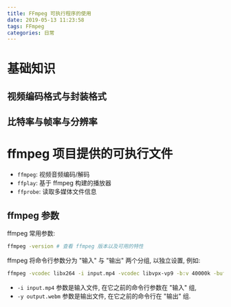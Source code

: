 ```yaml
---
title: FFmpeg 可执行程序的使用
date: 2019-05-13 11:23:58
tags: FFmpeg
categories: 日常
---
```


# 基础知识

## 视频编码格式与封装格式

## 比特率与帧率与分辨率

# ffmpeg 项目提供的可执行文件

- `ffmpeg`: 视频音频编码/解码
- `ffplay`: 基于 ffmpeg 构建的播放器
- `ffprobe`: 读取多媒体文件信息

## ffmpeg 参数

ffmpeg 常用参数:

```sh
ffmpeg -version # 查看 ffmpeg 版本以及可用的特性
```

ffmpeg 将命令行参数分为 "输入" 与 "输出" 两个分组, 以独立设置, 例如:

```sh
ffmpeg -vcodec libx264 -i input.mp4 -vcodec libvpx-vp9 -b:v 40000k -bufsize 40000k -y output.webm
```

- `-i input.mp4` 参数是输入文件, 在它之前的命令行参数在 "输入" 组,
- `-y output.webm` 参数是输出文件, 在它之前的命令行在 "输出" 组.
